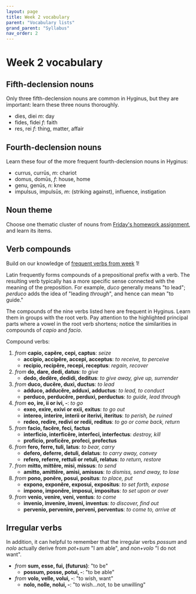 ```yaml
---
layout: page
title: Week 2 vocabulary
parent: "Vocabulary lists"
grand_parent: "Syllabus"
nav_order: 2
---
```


# Week 2 vocabulary

## Fifth-declension nouns

Only three fifth-declension nouns are common in Hyginus, but they are important:  learn these three nouns thoroughly.


- dies, diei *m*: day
- fides, fidei *f*: faith
- res, rei *f*: thing, matter, affair

## Fourth-declension nouns

Learn these four  of the more frequent fourth-declension nouns in Hyginus:

- currus, currūs, *m*: chariot
- domus, domūs, *f*: house, home
- genu, genūs, *n*: knee
- impulsus, impulsūs, *m*: (striking against), influence, instigation


## Noun theme

Choose one thematic cluster of nouns from [Friday's homework assignment](../../assignments/substantives/), and learn its items.

## Verb compounds

Build on our knowledge of [frequent verbs from week](../week1/) 1!

Latin  frequently forms compounds of a prepositional prefix with a verb.  The resulting verb typically has a more specific sense connected with the meaning of the preposition.  For example, *duco* generally means "to lead"; *perduco* adds the idea of "leading *through*", and hence can mean "to guide."


The compounds of the nine verbs listed here are frequent in Hyginus.  Learn them in groups with the root verb. Pay attention to the highlighted principal parts where a vowel in the root verb shortens; notice the similarities in compounds of *capio* and *facio*.



Compound verbs:

1. *from* **c<span class='attention2'>a</span>pio, c<span class='attention2'>a</span>pĕre, cepi, c<span class='attention2'>a</span>ptus**: *seize*
    - **acc<span class='attention'>i</span>pio, acc<span class='attention'>i</span>pĕre, accepi, acc<span class='attention'>e</span>ptus**: *to receive, to perceive*
    - **rec<span class='attention'>i</span>pio, rec<span class='attention'>i</span>pĕre, recepi, rec<span class='attention'>e</span>ptus**: *regain, recover*
1. *from* **do, d<span class='attention2'>a</span>re, d<span class='attention2'>e</span>di, d<span class='attention2'>a</span>tus**: *to give*
    - **dedo, ded<span class='attention'>ĕ</span>re, ded<span class='attention'>i</span>di, ded<span class='attention'>i</span>tus**: *to give away, give up, surrender*
1. *from* **duco, ducĕre, duxi, ductus**: *to lead*
    - **adduco,  adducĕre, adduxi, adductus**: *to lead, to conduct*
    - **perduco, perducĕre, perduxi, perductus**: *to guide, lead through*
1. *from*   **eo, ire, ii or ivi, -**: *to go*
    - **exeo, exire, exivi or exii, exitus**: *to go out*
    - **intereo, interire, interii or iterivi, iteritus**:  *to perish, be ruined*
    - **redeo, redire, redivi or redii, reditus**: *to go or come back, return*
1. *from* **f<span class='attention2'>a</span>cio, f<span class='attention2'>a</span>cĕre, feci, f<span class='attention2'>a</span>ctus**
    - **interf<span class='attention'>i</span>cio, interf<span class='attention'>i</span>cĕre, interfeci, interf<span class='attention'>e</span>ctus**: *destroy, kill*
    - **prof<span class='attention'>i</span>cio, prof<span class='attention'>i</span>cĕre, profeci, prof<span class='attention'>e</span>ctus**
1. *from* **fero, ferre, tuli, latus**: *to bear, carry*
    - **defero, deferre, detuli, delatus**: *to carry away, convey*
    - **refero, referre, rettuli or retuli, relatus**: *to return, restore*
1. *from* **mitto, mittĕre, misi, missus**: *to send*
    - **amitto, amittĕre, amisi, amissus**: *to dismiss, send away, to lose*
1. *from* **pono, ponĕre, posui, positus**: *to place, put*
    - **expono, exponĕre, exposui, expositus**: *to set forth, expose*
    - **impono, imponĕre, imposui, impositus**: *to set upon or over*
1. *from* **venio, venire, veni, ventus**: *to come*
    - **invenio, invenire, inveni, inventus**: *to discover, find out*
    - **pervenio, pervenire, perveni, perventus**: *to come to, arrive at*



## Irregular verbs

In addition, it can helpful to remember that the irregular verbs *possum* and *nolo* actually derive from *pot*+*sum* "I am able", and *non+volo* "I do not want".


- *from* **sum, esse, fui, (futurus)**: "to be"
    - **possum, posse, potui, -**: "to be able"
- *from* **volo, velle, volui, -**: "to wish, want"
    - **nolo, nolle, nolui, -**: "to wish...not, to be unwilling"


<link rel="stylesheet" type="text/css" href="../../css/introlatin.css"/>